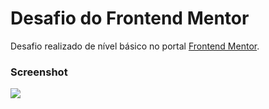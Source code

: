 # Desafio do Frontend Mentor

Desafio realizado de nível básico no portal [Frontend Mentor](https://www.frontendmentor.io/challenges/base-apparel-coming-soon-page-5d46b47f8db8a7063f9331a0).

### Screenshot

![](./screenshot.jpg)
